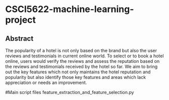 # CSCI5622-machine-learning-project

## Abstract
The popularity of a hotel is not only based on the brand but also the user reviews and testimonials in current online world. To select or to book a hotel online, users would verify the reviews and assess the reputation based on the reviews and testimonials received by the hotel so far. We aim to bring out the key features which not only maintains the hotel reputation and popularity but also identify those key features and areas which lack appreciation or needs an improvement.

#Main script files 
feature_extraction_and_feature_selection.py
